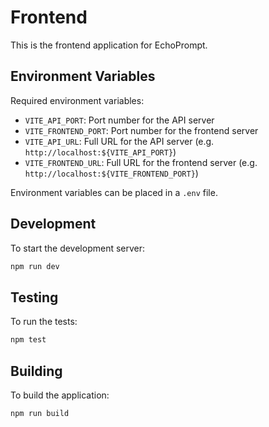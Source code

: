 # Frontend

This is the frontend application for EchoPrompt.

## Environment Variables

Required environment variables:
- `VITE_API_PORT`: Port number for the API server
- `VITE_FRONTEND_PORT`: Port number for the frontend server
- `VITE_API_URL`: Full URL for the API server (e.g. `http://localhost:${VITE_API_PORT}`)
- `VITE_FRONTEND_URL`: Full URL for the frontend server (e.g. `http://localhost:${VITE_FRONTEND_PORT}`)

Environment variables can be placed in a `.env` file.

## Development

To start the development server:

```bash
npm run dev
```

## Testing

To run the tests:

```bash
npm test
```

## Building

To build the application:

```bash
npm run build
```
